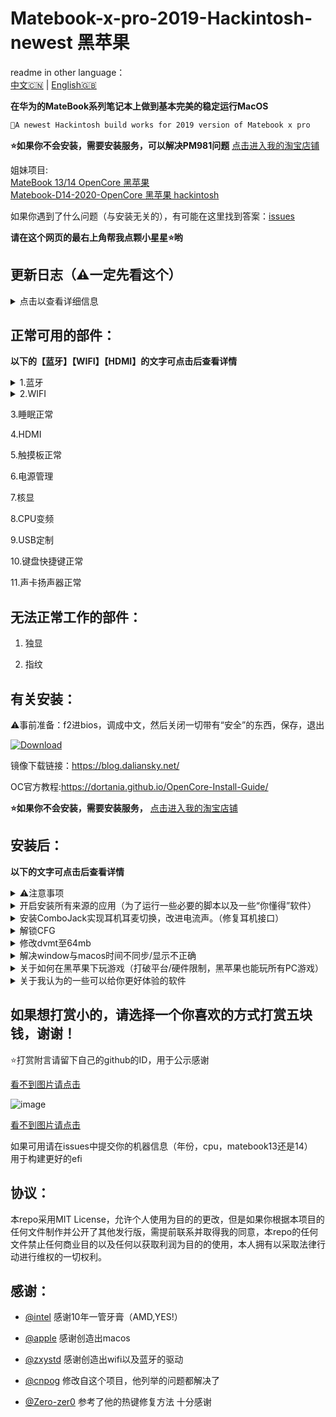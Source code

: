# Matebook-x-pro-2019-Hackintosh-newest 黑苹果

  
readme in other language：  
[中文🇨🇳](https://github.com/ske1996/Matebook-x-pro-2019-Hackintosh-newest) | [English🇬🇧](readme-en.md)   
     

**在华为的MateBook系列笔记本上做到基本完美的稳定运行MacOS**     
  

```diff
A newest Hackintosh build works for 2019 version of Matebook x pro
```  

**⭐️如果你不会安装，需要安装服务，可以解决PM981问题** [点击进入我的淘宝店铺](https://item.taobao.com/item.htm?spm=a2oq0.12575281.0.0.45e51debf0yJ4n&ft=t&id=638314994173)  



姐妹项目:  
[MateBook 13/14 OpenCore 黑苹果](https://github.com/ske1996/matebook-13-2019-oc-efi)  
[Matebook-D14-2020-OpenCore 黑苹果 hackintosh  ](https://github.com/ske1996/Matebook-D14-2020-hackintosh)  
  

如果你遇到了什么问题（与安装无关的），有可能在这里找到答案：[issues](https://github.com/ske1996/matebook-13-2019-oc-efi/issues)  

**请在这个网页的最右上角帮我点颗小星星⭐️哟**  

## 更新日志（⚠️一定先看这个）  
<details>  
<summary>点击以查看详细信息</summary>  
  


- 20210503:  
oc版本为0.6.5，efi不区分Catalina和BigSur   


</details>


## 正常可用的部件：
  
**以下的【蓝牙】【WIFI】【HDMI】的文字可点击后查看详情**  

 
 
<details>  
<summary>1.蓝牙</summary>   
  
驱动作者[@zxystd](https://github.com/OpenIntelWireless/IntelBluetoothFirmware)  
1. 华为的蓝牙鼠标不可用！！！  
2. 苹果的妙控2可用   
3. 亲眼所见，微软设计师鼠标可用[淘宝链接](https://detail.tmall.com/item.htm?id=575557854943&spm=a1z09.2.0.0.119c2e8dUqx3iI&_u=bkg3nm2911&sku_properties=5919063:6536025)  
4. 亲眼所见，型号为thinkpad 0a36193（SMB）的蓝牙鼠标可用，购买选“蓝牙无线激光”，[京东链接-移动端](https://item.m.jd.com/product/748175.html?utm_campaign=t_1001328990)  
5. Airpods可以用，但是你得配对一次，我们又不是白苹果，不能开盖就用  
6. 以下几个蓝牙鼠标根据群友测试说可用，但是我没亲眼所见，要是买了发现不能用别怪我  
----雷柏m200g/刺鳞树蝰/罗技m336/微软sculpt/英菲克/飞利浦spk7355  

</details>   

  
<details>  
<summary>2.WIFI</summary>  
  
1. 使用了Z大的最新AirportItlwm的wifi驱动，跟heliport说拜拜啦  


2. 驱动作者[@zxystd](https://github.com/OpenIntelWireless/itlwm)  

3. Airdrop和无线的随航不可用，随航需要插线用，handoff可用但有时不太稳定，可以用apple watch解锁mac，但是有时不稳定  
4. Wi-Fi觉得不好使的去上面我写出来的作者的repo里更新驱动
5. Wi-Fi连接要尽可能的去连5ghz的
6. 从Windows切换过来MacOS发现wifi没法用就关机，10s后再开机

</details>   

3.睡眠正常

4.HDMI    
     
5.触摸板正常

6.电源管理

7.核显

8.CPU变频

9.USB定制

10.键盘快捷键正常  

11.声卡扬声器正常  
  
## 无法正常工作的部件：  

   

1. 独显

2. 指纹  


 

## 有关安装：  



⚠️事前准备：f2进bios，调成中文，然后关闭一切带有“安全”的东西，保存，退出  

[![Download](https://img.shields.io/badge/OpenCore%20EFI-下载-blue)](https://github.com/ske1996/Matebook-x-pro-2019-Hackintosh-newest/releases)  

镜像下载链接：https://blog.daliansky.net/  

OC官方教程:https://dortania.github.io/OpenCore-Install-Guide/  
  


**⭐️如果你不会安装，需要安装服务，** [点击进入我的淘宝店铺](https://item.taobao.com/item.htm?spm=a2oq0.12575281.0.0.45e51debf0yJ4n&ft=t&id=638314994173)  




## 安装后：  

**以下的文字可点击后查看详情**  


<details>  
<summary>⚠️注意事项</summary>  
⚠️⚠️⚠️⚠️⚠️⚠️⚠️⚠️⚠️⚠️⚠️⚠️⚠️⚠️⚠️⚠️⚠️⚠️⚠️⚠️⚠️⚠️⚠️⚠️⚠️⚠️⚠️⚠️⚠️⚠️⚠️⚠️⚠️⚠️⚠️⚠️  
  
1. 不要用oc引导windows，因为你弄不好你的正版软件许可证就全没了  
直接oc的选择系统界面里通过ctrl+回车选择mac的引导磁盘  
设置mac为默认引导磁盘，关闭config里的showpicker  
引导windows的话在windows下用easyuefi在原生的uefi bootloader中创建一个windows boot manager的入口，这个操作在上面贴出来的视频教程里有  
然后开机后按f12选windows即可  
我在[这个issue](https://github.com/ske1996/matebook-13-2019-oc-efi/issues/87)里写明了为什么  
oc的图形化os选择页面无用的理由也同上  
因为你不用oc去引导windows并且直接省略选择页面，所以图形化的oc界面也就没用  



2. 一定要先改三码再用，具体的教程自己百度  

3. icloud中的查找我的mac不要打开  

4. 安全与隐私中的文件保险箱不要打开  

5. 再任何系统，任何OS下都要杜绝热启动，意思是重启的话一律先选关机再用开机键开机  
无论是单个系统下的重启需求或者是想要重启切换系统，都不要选重启选项，一律先选关机再用开机键开机  
不然有可能会导致蓝牙，触控板，Wi-Fi失灵问题。  

6. 如果你出现睡眠无法唤醒or唤醒黑屏问题，参考：[#108issue](https://github.com/ske1996/matebook-13-2019-oc-efi/issues/108)  


</details>  

<details>  
<summary>开启安装所有来源的应用（为了运行一些必要的脚本以及一些“你懂得”软件）</summary>   
·······················································  
  
在【终端】中输入以下内容回车并输密码（密码不明文显示）  

```
sudo spctl --master-disable
```

</details>  

<details>  
<summary>安装ComboJack实现耳机耳麦切换，改进电流声。（修复耳机接口）</summary>   
  
参考： 

![image](https://github.com/ske1996/matebook-13-2019-oc-efi/blob/master/%E6%9D%82%E9%A1%B9/audiojack.png?raw=true)



在这里下载由Heporis制作的ComboJack.

https://github.com/randomprofilename/ComboJack


终端运行下面路径的脚本
```bash
ComboJack_Installer/install.sh
```
  
</details>

  
  
  
  
<details>  
<summary>解锁CFG</summary>  

⚠️关于解锁cfg后能做到什么？  
完美的电源管理  
CPU完美变频  
完美睡眠（我个人经验：睡眠6H只掉了1%的电）  

⚠️如因以下教程修改导致的一切后果，本人不予承担责任，下载本repo中任何一个文件视为同意以上条款  


以下教程来自：  
https://zhuanlan.zhihu.com/p/121655468

先去华为官网升级bios至1.28

然后找偏移地址就不用做了，我告诉你，就是0x3E  

【⚠️千万不要用oc去引导ru！！】懂得人自然懂，收起那个想法，老老实实按我下面写的来  

如因以下教程修改导致的一切后果，本人不予承担责任，下载本repo中任何一个文件视为同意以上条款  

- U盘准备阶段：  
（大小无所谓）  

1.先准备一个u盘，格式化为fat32  
2.u盘里创建文件夹：EFI  
3.打开EFI文件夹，在里面创建文件夹BOOT  
4.复制[cfgunlock.zip(点击下载)](https://github.com/ske1996/matebook-13-2019-oc-efi/raw/master/cfgunlock.zip)里面的bootx64.efi进U盘的EFI/BOOT下  
5.关机后开机按F12使用这个U盘去引导，然后进入修改bios底层阶段  

- 以下为修改bios底层阶段：  
1. 进入后 ‘alt’ + ’=‘ 切换进 ACPI Variable  
2. 用pageup/pagedown/上下方向键找到 CPUSetup  
3. 回车进入然后用上下左右方向键找到对应的地址（也就是0x3e，那么就是纵坐标03，横坐标0e的位置）  
![image](https://github.com/ske1996/matebook-13-2019-oc-efi/blob/master/%E6%9D%82%E9%A1%B9/RU.jpg?raw=true)  
4. 一看，确实是0x01，那么回车，输入0 就可以看到它变成了0  
5. 使用'crtl' + 'w' 来保存 保存的时候屏幕上会直接显示update written 的，这说明已经写入了  
6. 使用'alt' + 'q' 来退出，然后即可回到引导进入系统了，CFG已经解锁  

修改完成后可以再用那个u盘引导启动一次，查看是否修改成功  

</details> 


<details>  
<summary>修改dvmt至64mb</summary>  
    
  ⚠️关于修改dvmt后能做到什么？  
  可以hdmi/dp输出4k60p的信号了  
  
  

⚠️如因以下教程修改导致的一切后果，本人不予承担责任，下载本repo中任何一个文件视为同意以上条款  
- U盘准备阶段：  
（大小无所谓）  

1.先准备一个u盘，格式化为fat32  
2.u盘里创建文件夹：EFI  
3.打开EFI文件夹，在里面创建文件夹BOOT  
4.复制[cfgunlock.zip(点击下载)](https://github.com/ske1996/matebook-13-2019-oc-efi/raw/master/cfgunlock.zip)里面的bootx64.efi进U盘的EFI/BOOT下  
5.关机后开机按F12使用这个U盘去引导，然后进入修改bios底层阶段  

- 以下为修改bios底层阶段：  
1. 进入后 ‘alt’ + ’=‘ 切换进 ACPI Variable  
2. 用pageup/pagedown/上下方向键找到 SaSetup  
3. 进入SaSetup后，然后用crtl加pagedown翻到下一页找到左侧横坐标0100，如下图所示，注意左侧横坐标第一项就是0100  
![image](https://github.com/ske1996/matebook-13-2019-oc-efi/raw/master/%E6%9D%82%E9%A1%B9/dvmt64.bmp)  
4. 横坐标0100纵坐标07改成02，横坐标0100纵坐标08改成03（就是我圈出来的位置修改的跟上图一样就行了）  
5. Crtl加w保存就行了  


修改完成后可以再用那个u盘引导启动一次，查看是否修改成功  

最后记得用propertree去修改一下config，移除里面缓冲帧的“framebuffer-fbmem”，“framebuffer-stolenmem”，“framebuffer-unifiedmem”这三个条目。  
  
  
[本教程灵感来源@laozhiang](https://github.com/laozhiang)  
  


</details>   

      

<details>  
<summary>解决window与macos时间不同步/显示不正确</summary>  
  
  
  
在windows下面WIN+x 选择管理员模式进入CMD  
  
  执行以下命令：  
  
```bash
Reg add HKLM\SYSTEM\CurrentControlSet\Control\TimeZoneInformation /v RealTimeIsUniversal /t REG_DWORD /d 1
```  
</details>   
  
   

<details>  
<summary>关于如何在黑苹果下玩游戏（打破平台/硬件限制，黑苹果也能玩所有PC游戏）</summary>  
    
  
  
  
 ⚠️在注册的时候填写邀请码：DBZNT3EC  
！！可以白嫖3小时！！
  
       
      
我自己用的一个云电脑服务  
挺好用的能玩游戏（包括3A） 
也就是说在matebook的黑苹果上也可以无硬件限制的玩任何游戏了  
直接4K全画质的开  
没啥延迟，就跟在本地玩一样  
我自己用的，推荐使用这个，这样在mac玩游戏也解决了  
  
⚠️在注册的时候填写邀请码：DBZNT3EC  
！！可以白嫖3小时！！
  
  
  
[点击进入它的官网](https://www.haixingcloud.com/#/Home)  
  


</details>   


<details>  
<summary>关于我认为的一些可以给你更好体验的软件</summary>  
  
  
  
1. Mos：保证鼠标的顺畅滑动，以及滚轮方向的调整 官网：[https://mos.caldis.me/](https://mos.caldis.me/)  
2. Rectangle:还给你windows的拖动分屏逻辑 官网：[https://rectangleapp.com/](https://rectangleapp.com/)  
3. Stats：状态栏监控插件 主页：[https://github.com/exelban/stats](https://github.com/exelban/stats)  
4. Keka：强大好用的压缩软件 官网：[https://www.keka.io/en/](https://www.keka.io/en/)  
5. IINA：万能播放器 官网：[https://iina.io/](https://iina.io/)  
6. Motrix：万能下载器 官网：[https://motrix.app/](https://motrix.app/)  
7. Hackintool：黑苹果的瑞士军刀 主页：[https://github.com/headkaze/Hackintool](https://github.com/headkaze/Hackintool)  
8. Propertree：我最推荐的config编辑软件 主页：[https://github.com/corpnewt/ProperTree](https://github.com/corpnewt/ProperTree)  
9. Wormhole：mac上的huawei share,治好了我的颈椎病，上班狗的福音 官网：[https://er.run/](https://er.run/)  
10. 超级右键：恢复windows的右键新建txt，新建word/excel等操作 官网:[https://www.better365.cn/](https://www.better365.cn/)  


</details>  

## 如果想打赏小的，请选择一个你喜欢的方式打赏五块钱，谢谢！
  
  ⭐️打赏附言请留下自己的github的ID，用于公示感谢  
  

  
[看不到图片请点击](http://m.qpic.cn/psc?/V51Uqo3Z3KmDDj0bhEZH0ySaLy25K537/ruAMsa53pVQWN7FLK88i5vhyua0NyktT47EDwPAfhtuBceWLK5.5V40I*6lQE5rORR7qbWTf9Eovur4ifsHKECewZxvEqi.ZfhaQ4ObpAl8!/b&bo=DQWcAw0FnAMBCS4!&rf=viewer_4)  



![image](https://github.com/ske1996/matebook-13-2019-oc-efi/blob/master/%E6%9D%82%E9%A1%B9/payment.jpeg?raw=true)  



  
[看不到图片请点击](http://m.qpic.cn/psc?/V51Uqo3Z3KmDDj0bhEZH0ySaLy25K537/ruAMsa53pVQWN7FLK88i5vhyua0NyktT47EDwPAfhtuBceWLK5.5V40I*6lQE5rORR7qbWTf9Eovur4ifsHKECewZxvEqi.ZfhaQ4ObpAl8!/b&bo=DQWcAw0FnAMBCS4!&rf=viewer_4)  

    
    
  
  
如果可用请在issues中提交你的机器信息（年份，cpu，matebook13还是14）  
用于构建更好的efi

## 协议：  
本repo采用MIT License，允许个人使用为目的的更改，但是如果你根据本项目的任何文件制作并公开了其他发行版，需提前联系并取得我的同意，本repo的任何文件禁止任何商业目的以及任何以获取利润为目的的使用，本人拥有以采取法律行动进行维权的一切权利。  



## 感谢：

- [@intel](https://www.intel.com/content/www/us/en/homepage.html) 感谢10年一管牙膏（AMD,YES!）

- [@apple](https://www.apple.com/) 感谢创造出macos

- [@zxystd](https://github.com/OpenIntelWireless/itlwm) 感谢创造出wifi以及蓝牙的驱动

- [@cnpog](https://github.com/cnpog/Matebook-X-Pro-2019) 修改自这个项目，他列举的问题都解决了 

- [@Zero-zer0](https://github.com/Zero-zer0) 参考了他的热键修复方法 十分感谢

